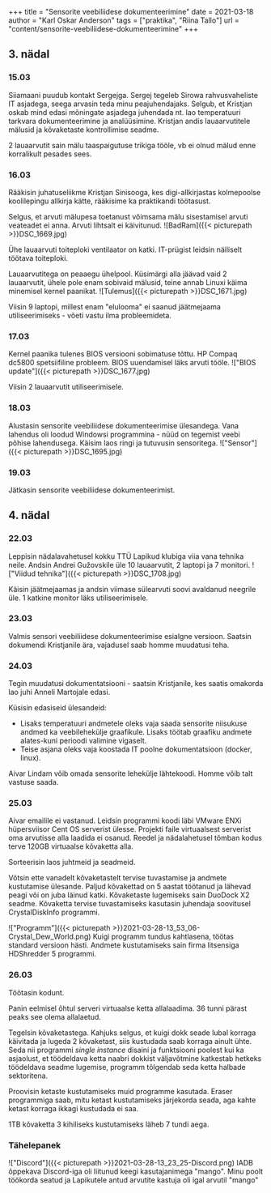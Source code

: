 +++
title = "Sensorite veebiliidese dokumenteerimine"
date = 2021-03-18
author = "Karl Oskar Anderson"
tags = ["praktika", "Riina Tallo"]
url = "content/sensorite-veebiliidese-dokumenteerimine"
+++

## 3. nädal

### 15.03
Siiamaani puudub kontakt Sergejga. Sergej tegeleb Sirowa rahvusvaheliste IT asjadega, seega arvasin teda minu peajuhendajaks. Selgub, et Kristjan oskab mind edasi mõningate asjadega juhendada nt. lao temperatuuri tarkvara dokumenteerimine ja analüüsimine. Kristjan andis lauaarvutitele mälusid ja kõvaketaste kontrollimise seadme.

2 lauaarvutit sain mälu taaspaigutuse trikiga tööle, vb ei olnud mälud enne korralikult pesades sees. 

### 16.03
Rääkisin juhatuseliikme Kristjan Sinisooga, kes digi-allkirjastas kolmepoolse koolilepingu allkirja kätte, rääkisime ka praktikandi töötasust.

Selgus, et arvuti mälupesa toetanust võimsama mälu sisestamisel arvuti veateadet ei anna. Arvuti lihtsalt ei käivitunud.
![BadRam]({{< picturepath >}}DSC_1669.jpg)

Ühe lauaarvuti toiteploki ventilaator on katki. IT-prügist leidsin näiliselt töötava toiteploki. 

Lauaarvutitega on peaaegu ühelpool. Küsimärgi alla jäävad vaid 2 lauaarvutit, ühele pole enam sobivaid mälusid, teine annab Linuxi käima minemisel kernel paanikat.
![Tulemus]({{< picturepath >}}DSC_1671.jpg)

Viisin 9 laptopi, millest enam "elulooma" ei saanud jäätmejaama utiliseerimiseks - võeti vastu ilma probleemideta.

### 17.03
Kernel paanika tulenes BIOS versiooni sobimatuse tõttu. HP Compaq dc5800 spetsiifiline probleem. BIOS uuendamisel läks arvuti tööle.
!["BIOS update"]({{< picturepath >}}DSC_1677.jpg)

Viisin 2 lauaarvutit utiliseerimisele.

### 18.03
Alustasin sensorite veebiliidese dokumenteerimise ülesandega. Vana lahendus oli loodud Windowsi programmina - nüüd on tegemist veebi põhise lahendusega. Käisim laos ringi ja tutuvusin sensoritega.
!["Sensor"]({{< picturepath >}}DSC_1695.jpg)

### 19.03
Jätkasin sensorite veebiliidese dokumenteerimist.

## 4. nädal

### 22.03
Leppisin nädalavahetusel kokku TTÜ Lapikud klubiga viia vana tehnika neile. Andsin Andrei Gužovskile üle 10 lauaarvutit, 2 laptopi ja 7 monitori.
!["Viidud tehnika"]({{< picturepath >}}DSC_1708.jpg)

Käisin jäätmejaamas ja andsin viimase sülearvuti soovi avaldanud neegrile üle. 1 katkine monitor läks utiliseerimisele.

### 23.03
Valmis sensori veebiliidese dokumenteerimise esialgne versioon. Saatsin dokumendi Kristjanile ära, vajadusel saab homme muudatusi teha.

### 24.03
Tegin muudatusi dokumentatsiooni - saatsin Kristjanile, kes saatis omakorda lao juhi Anneli Martojale edasi.

Küsisin edasiseid ülesandeid:
* Lisaks temperatuuri andmetele oleks vaja saada sensorite niisukuse andmed ka veebilehekülje graafikule. Lisaks töötab graafiku andmete alates-kuni perioodi valimine vigaselt. 
* Teise asjana oleks vaja koostada IT poolne dokumentatsioon (docker, linux).

Aivar Lindam võib omada sensorite lehekülje lähtekoodi. Homme võib talt vastuse saada.

### 25.03
Aivar emailile ei vastanud. Leidsin programmi koodi läbi VMware ENXi hüpersviisor Cent OS serverist ülesse. Projekti faile virtuaalsest serverist oma arvutisse alla laadida ei osanud. Reedel ja nädalahetusel tõmban kodus terve 120GB virtuaalse kõvaketta alla. 

Sorteerisin laos juhtmeid ja seadmeid. 

Võtsin ette vanadelt kõvaketastelt tervise tuvastamise ja andmete kustutamise ülesande. Paljud kõvakettad on 5 aastat töötanud ja lähevad peagi või on juba läinud katki. Kõvaketaste lugemiseks sain DuoDock X2 seadme. Kõvaketta tervise tuvastamiseks kasutasin juhendaja soovitusel CrystalDiskInfo programmi.

!["Programm"]({{< picturepath >}}2021-03-28-13_53_06-Crystal_Dew_World.png)
Kuigi programm tundus kahtlasena, töötas standard versioon hästi. Andmete kustutamiseks sain firma litsensiga HDShredder 5 programmi.

### 26.03
Töötasin kodunt.

Panin eelmisel õhtul serveri virtuaalse ketta allalaadima. 36 tunni pärast peaks see olema allalaetud. 

Tegelsin kõvaketastega. Kahjuks selgus, et kuigi dokk seade lubal korraga käivitada ja lugeda 2 kõvaketast, siis kustudada saab korraga ainult ühte. Seda nii programmi *single instance* disaini ja funktsiooni poolest kui ka asjaolust, et töödeldava ketta naabri dokkist väljavõtmine katkestab hetkeks töödeldava seadme lugemise, programm tõlgendab seda ketta halbade sektoritena.

Proovisin ketaste kustutamiseks muid programme kasutada. Eraser programmiga saab, mitu ketast kustutamiseks järjekorda seada, aga kahte ketast korraga ikkagi kustudada ei saa. 

1TB kõvaketta 3 kihiliseks kustutamiseks läheb 7 tundi aega.

### Tähelepanek
!["Discord"]({{< picturepath >}}2021-03-28-13_23_25-Discord.png)
IADB õppekava Discord-iga oli liitunud keegi kasutajanimega "mango". Minu poolt töökorda seatud ja Lapikutele antud arvutite kastuja oli igal arvutil "mango" 
